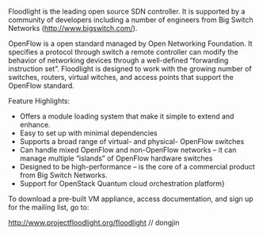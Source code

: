 Floodlight is the leading open source SDN controller. It is supported by a community of developers including a number of engineers from Big Switch Networks (http://www.bigswitch.com/).

OpenFlow is a open standard managed by Open Networking Foundation. It specifies a protocol through switch a remote controller can modify the behavior of networking devices through a well-defined “forwarding instruction set”. Floodlight is designed to work with the growing number of switches, routers, virtual witches, and access points that support the OpenFlow standard.

Feature Highlights:

- Offers a module loading system that make it simple to extend and enhance.
- Easy to set up with minimal dependencies
- Supports a broad range of virtual- and physical- OpenFlow switches
- Can handle mixed OpenFlow and non-OpenFlow networks – it can manage multiple “islands” of OpenFlow hardware switches
- Designed to be high-performance – is the core of a commercial product from Big Switch Networks.
- Support for OpenStack Quantum cloud orchestration platform}

To download a pre-built VM appliance, access documentation, and sign up for the mailing list, go to:

  http://www.projectfloodlight.org/floodlight
	// dongjin
